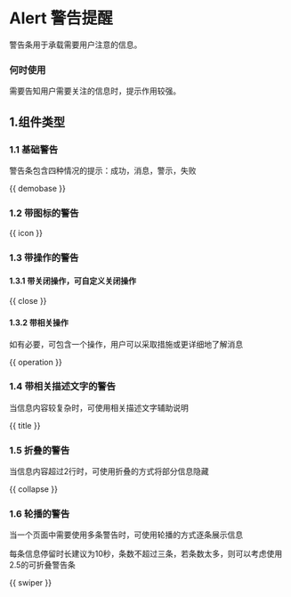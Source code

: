 # Alert 警告提醒
警告条用于承载需要用户注意的信息。

### 何时使用
需要告知用户需要关注的信息时，提示作用较强。

## 1.组件类型

### 1.1 基础警告
警告条包含四种情况的提示：成功，消息，警示，失败

{{ demobase }}

### 1.2 带图标的警告

{{ icon }}

### 1.3 带操作的警告
#### 1.3.1 带关闭操作，可自定义关闭操作

{{ close }}

#### 1.3.2 带相关操作

如有必要，可包含一个操作，用户可以采取措施或更详细地了解消息

{{ operation }}

### 1.4 带相关描述文字的警告
当信息内容较复杂时，可使用相关描述文字辅助说明

{{ title }}

### 1.5 折叠的警告
当信息内容超过2行时，可使用折叠的方式将部分信息隐藏

{{ collapse }}

### 1.6 轮播的警告
当一个页面中需要使用多条警告时，可使用轮播的方式逐条展示信息

每条信息停留时长建议为10秒，条数不超过三条，若条数太多，则可以考虑使用2.5的可折叠警告条

{{ swiper }}
